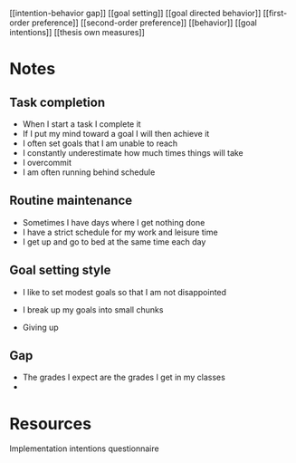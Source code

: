 [[intention-behavior gap]]
[[goal setting]]
[[goal directed behavior]]
[[first-order preference]]
[[second-order preference]]
[[behavior]]
[[goal intentions]]
[[thesis own measures]]

# Notes
## Task completion
- When I start a task I complete it
- If I put my mind toward a goal I will then achieve it
- I often set goals that I am unable to reach
- I constantly underestimate how much times things will take
- I overcommit
- I am often running behind schedule

## Routine maintenance
- Sometimes I have days where I get nothing done
- I have a strict schedule for my work and leisure time
- I get up and go to bed at the same time each day

## Goal setting style
- I like to set modest goals so that I am not disappointed
- I break up my goals into small chunks

- Giving up

## Gap
- The grades I expect are the grades I get in my classes
- 


# Resources

Implementation intentions questionnaire